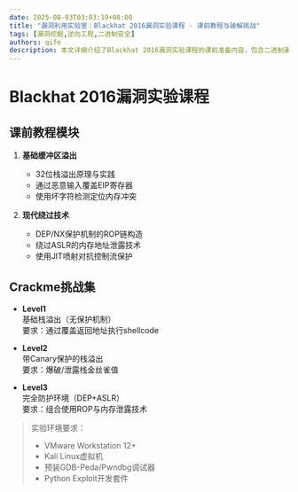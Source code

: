 ```yaml
---
date: 2025-08-03T03:03:19+08:00
title: "漏洞利用实验室：Blackhat 2016漏洞实验课程 - 课前教程与破解挑战"
tags: [漏洞挖掘,逆向工程,二进制安全]
authors: qife
description: 本文详细介绍了Blackhat 2016漏洞实验课程的课前准备内容，包含二进制漏洞利用教程和Crackme破解挑战，涉及栈溢出、ROP链构造等底层安全技术。
---
```


# Blackhat 2016漏洞实验课程

## 课前教程模块
1. **基础缓冲区溢出**  
   - 32位栈溢出原理与实践  
   - 通过恶意输入覆盖EIP寄存器  
   - 使用坏字符检测定位内存冲突  

2. **现代绕过技术**  
   - DEP/NX保护机制的ROP链构造  
   - 绕过ASLR的内存地址泄露技术  
   - 使用JIT喷射对抗控制流保护  

## Crackme挑战集
- **Level1**  
  基础栈溢出（无保护机制）  
  要求：通过覆盖返回地址执行shellcode  

- **Level2**  
  带Canary保护的栈溢出  
  要求：爆破/泄露栈金丝雀值  

- **Level3**  
  完全防护环境（DEP+ASLR）  
  要求：组合使用ROP与内存泄露技术  

> 实验环境要求：  
> - VMware Workstation 12+  
> - Kali Linux虚拟机  
> - 预装GDB-Peda/Pwndbg调试器  
> - Python Exploit开发套件
